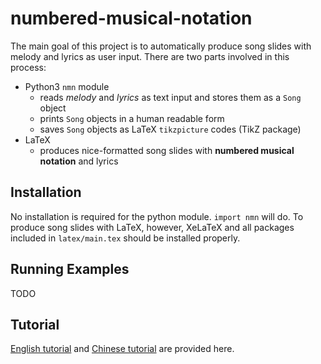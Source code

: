 # numbered-musical-notation
The main goal of this project is to automatically produce song slides with melody and lyrics as user input.
There are two parts involved in this process:
- Python3 ```nmn``` module
    - reads *melody* and *lyrics* as text input and stores them as a ```Song``` object
    - prints ```Song``` objects in a human readable form
    - saves ```Song``` objects as LaTeX ```tikzpicture``` codes (TikZ package)
- LaTeX
    - produces nice-formatted song slides with **numbered musical notation** and lyrics

## Installation
No installation is required for the python module. ```import nmn``` will do.
To produce song slides with LaTeX, however, XeLaTeX and all packages included in ```latex/main.tex``` should be installed properly.

## Running Examples
TODO

## Tutorial
[English tutorial](docs/tutorial_English.md) and [Chinese tutorial](docs/tutorial_Chinese.md) are provided here.


